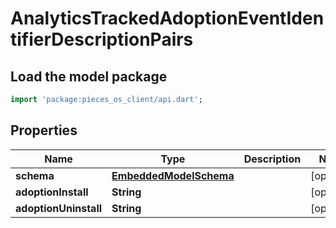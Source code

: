 # AnalyticsTrackedAdoptionEventIdentifierDescriptionPairs

## Load the model package
```dart
import 'package:pieces_os_client/api.dart';
```

## Properties
Name | Type | Description | Notes
------------ | ------------- | ------------- | -------------
**schema** | [**EmbeddedModelSchema**](EmbeddedModelSchema) |  | [optional] 
**adoptionInstall** | **String** |  | [optional] 
**adoptionUninstall** | **String** |  | [optional] 




